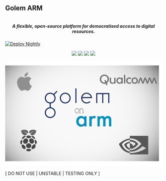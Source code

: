 ## Golem ARM

<h5 align="center">
  <a href='https://golem.network/'><img
      width='500px'
      alt=''
      src="https://raw.githubusercontent.com/MarijnStevens/yagna-aarch64/master/static/banner.PNG" /></a>
  <br/>A flexible, open-source platform for democratised access to digital resources.
</a>
</h5>

[![Deploy Nightly](https://github.com/MarijnStevens/yagna-aarch64/actions/workflows/deploy%20nightly.yml/badge.svg)](https://github.com/MarijnStevens/yagna-aarch64/actions/workflows/deploy%20nightly.yml)

<p align="center">  
    <a href="https://github.com/MarijnStevens/yagna-aarch64/actions/workflows/deploy%20nightly.yml/badge.svg" alt="CI">
        <img src="https://github.com/MarijnStevens/yagna-aarch64/actions/workflows/deploy%20nightly.yml/badge.svg" /></a>  
    <a href="https://github.com/MarijnStevens/yagna-aarch64/watchers" alt="Watch on GitHub">
        <img src="https://img.shields.io/github/watchers/MarijnStevens/yagna-aarch64.svg?style=social" /></a>
    <a href="https://github.com/MarijnStevens/yagna-aarch64/stargazers" alt="Star on GitHub">
        <img src="https://img.shields.io/github/stars/MarijnStevens/yagna-aarch64.svg?style=social" /></a>
    <a href="https://discord.gg/y29dtcM" alt="Discord">
        <img src="https://img.shields.io/discord/684703559954333727?logo=discord" /></a>     
</p>

![Golem ARM](static/banner.png)


[ DO NOT USE | UNSTABLE | TESTING ONLY ]
